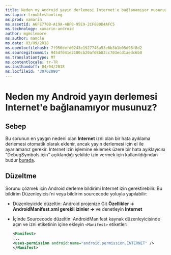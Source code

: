 ```yaml
---
title: Neden my Android yayın derlemesi Internet'e bağlanamıyor musunuz?
ms.topic: troubleshooting
ms.prod: xamarin
ms.assetid: A6FE770B-A19A-4BF8-95E9-2CF880D4AFC5
ms.technology: xamarin-android
author: mgmclemore
ms.author: mamcle
ms.date: 03/09/2018
ms.openlocfilehash: 7f956defd0243e1927746a53e6b3b1b05d98f8d2
ms.sourcegitcommit: 945df041e2180cb20af08b83cc703ecd1aedc6b0
ms.translationtype: MT
ms.contentlocale: tr-TR
ms.lasthandoff: 04/04/2018
ms.locfileid: "30762090"
---
```

# <a name="why-cant-my-android-release-build-connect-to-the-internet"></a>Neden my Android yayın derlemesi Internet'e bağlanamıyor musunuz?

## <a name="cause"></a>Sebep

Bu sorunun en yaygın nedeni olan **Internet** izni olan bir hata ayıklama derlemesi otomatik olarak eklenir, ancak yayın derlemesi için el ile ayarlamanız gerekir. Internet izin işlemine eklemek üzere bir hata ayıklayıcısı "DebugSymbols için" açıklandığı şekilde izin vermek için kullanıldığından budur [burada](~/android/deploy-test/building-apps/build-process.md).


## <a name="fix"></a>Düzeltme

Sorunu çözmek için Android derleme bildirimi Internet izin gerektirebilir. Bu bildirim Düzenleyicisi'ni veya bildirim sourcecode yoluyla yapılabilir:

-   Düzenleyicide düzeltin: Android projenize Git **Özellikler -> AndroidManifest.xml gerekli izinler ->** ve denetleyin **Internet**

-   İçinde Sourcecode düzeltin: AndroidManifest kaynak düzenleyicisinde açın ve izni etiketinin içine ekleyin `<Manifest>` etiketler:

    ```xml
    <Manifest>
    ...
    <uses-permission android:name="android.permission.INTERNET" />
    </Manifest>
    ```
